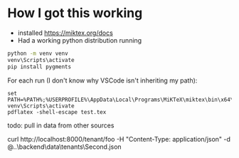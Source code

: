 # How I got this working
* installed https://miktex.org/docs
* Had a working python distribution running

```cmd
python -m venv venv
venv\Scripts\activate
pip install pygments
```

For each run (I don't know why VSCode isn't inheriting my path):
```
set PATH=%PATH%;%USERPROFILE%\AppData\Local\Programs\MiKTeX\miktex\bin\x64\
venv\Scripts\activate
pdflatex -shell-escape test.tex
```


todo: pull in data from other sources

curl http://localhost:8000/tenant/foo -H "Content-Type: application/json" -d @..\backend\data\tenants\Second.json